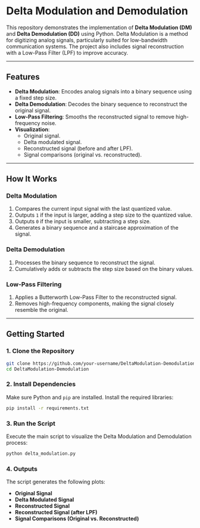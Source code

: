 # **Delta Modulation and Demodulation**

This repository demonstrates the implementation of **Delta Modulation (DM)** and **Delta Demodulation (DD)** using Python. Delta Modulation is a method for digitizing analog signals, particularly suited for low-bandwidth communication systems. The project also includes signal reconstruction with a Low-Pass Filter (LPF) to improve accuracy.

---

## **Features**

- **Delta Modulation**: Encodes analog signals into a binary sequence using a fixed step size.
- **Delta Demodulation**: Decodes the binary sequence to reconstruct the original signal.
- **Low-Pass Filtering**: Smooths the reconstructed signal to remove high-frequency noise.
- **Visualization**:
  - Original signal.
  - Delta modulated signal.
  - Reconstructed signal (before and after LPF).
  - Signal comparisons (original vs. reconstructed).

---

## **How It Works**

### **Delta Modulation**
1. Compares the current input signal with the last quantized value.
2. Outputs `1` if the input is larger, adding a step size to the quantized value.
3. Outputs `0` if the input is smaller, subtracting a step size.
4. Generates a binary sequence and a staircase approximation of the signal.

### **Delta Demodulation**
1. Processes the binary sequence to reconstruct the signal.
2. Cumulatively adds or subtracts the step size based on the binary values.

### **Low-Pass Filtering**
1. Applies a Butterworth Low-Pass Filter to the reconstructed signal.
2. Removes high-frequency components, making the signal closely resemble the original.

---

## **Getting Started**

### **1. Clone the Repository**
```bash
git clone https://github.com/your-username/DeltaModulation-Demodulation.git
cd DeltaModulation-Demodulation
```

### **2. Install Dependencies**
Make sure Python and `pip` are installed. Install the required libraries:

```bash
pip install -r requirements.txt
```

### **3. Run the Script**
Execute the main script to visualize the Delta Modulation and Demodulation process:

```bash
python delta_modulation.py
```

### **4. Outputs**
The script generates the following plots:
- **Original Signal**
- **Delta Modulated Signal**
- **Reconstructed Signal**
- **Reconstructed Signal (after LPF)**
- **Signal Comparisons (Original vs. Reconstructed)**
```
